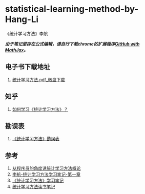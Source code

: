 # statistical-learning-method-by-Hang-Li

《统计学习方法》李航

***由于笔记里存在公式编辑，请自行下载chrome的扩展程序[GitHub with MathJax](https://chrome.google.com/webstore/detail/github-with-mathjax/ioemnmodlmafdkllaclgeombjnmnbima)。***

## 电子书下载地址

1. [统计学习方法.pdf_微盘下载](http://vdisk.weibo.com/s/vfFpMc1YgPOr)

## 知乎

1. [如何学习《统计学习方法》？](https://www.zhihu.com/question/49386395/answer/115736028)

## 勘误表

1. [《统计学习方法》勘误表](http://blog.sina.com.cn/s/blog_7ad48fee01017dpi.html)

## 参考

1. [从程序员的角度说统计学习方法概论](https://zhuanlan.zhihu.com/p/22303625)
1. [李航-统计学习方法学习笔记-第一章](http://blog.csdn.net/hdu_lazy_man/article/details/62050209)
1. [《统计学习方法》学习笔记](https://www.cnblogs.com/fingertap/p/4570596.html)
1. [统计学习方法读书笔记](https://zhuanlan.zhihu.com/p/24245115)